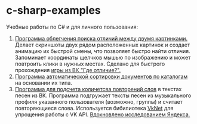 # c-sharp-examples
Учебные работы по C# и для личного пользования:
1. <a href="https://github.com/goshanoob/c-sharp-examples/tree/master/findDifferences" target="_blank">Программа облегчения поиска отличий между двумя картинками.</a> Делает скриншоты двух рядом расположенных картинок и создает анимацию их быстрой смены, что позволяет быстро найти отличия. Запоминает координаты щелчков мышью по изображению и может повтроить клики в нужных местах. Сделано для быстрого прохождения <a href="https://vk.com/app6117747" target="_blank">игры из ВК "Где отличие?".</a>
2. <a href="https://github.com/goshanoob/c-sharp-examples/tree/master/cleanUp" target="_blank">Программа автоматической сортировки документов по каталогам</a> на основании их типа.
3. <a href="https://github.com/goshanoob/c-sharp-examples/tree/master/countMatches" target="_blank">Программа для подсчета количетсва повторений слов</a> в текстах песен из ВК. Программа подгружает тексты песен из музыкального профиля указанного пользователя (возможно, группы) и считает повторяющиеся слова. Используется бибилиотека <a href="https://vknet.github.io/vk/" target="_blank">VkNet</a> для упрощения работы с VK API. <a href="https://yandex.ru/company/researches/2018/rap" target="_blank">Вдохновлено исследованием Яндекса.</a>